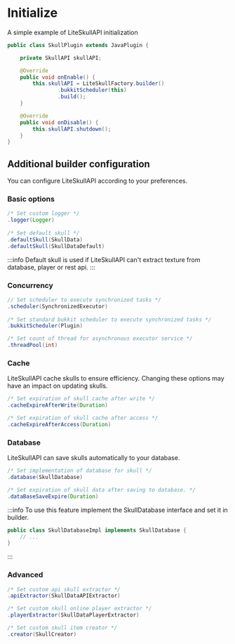 # Initialize

A simple example of LiteSkullAPI initialization

```java
public class SkullPlugin extends JavaPlugin {

    private SkullAPI skullAPI;

    @Override
    public void onEnable() {
        this.skullAPI = LiteSkullFactory.builder()
                .bukkitScheduler(this)
                .build();
    }

    @Override
    public void onDisable() {
        this.skullAPI.shutdown();
    }
}
```

## Additional builder configuration

You can configure LiteSkullAPI according to your preferences.

### Basic options
```java
/* Set custom logger */
.logger(Logger)
        
/* Set default skull */
.defaultSkull(SkullData)
.defaultSkull(SkullDataDefault)
```
:::info
Default skull is used if LiteSkullAPI can't extract texture from database, player or rest api.
:::

### Concurrency

```java
// Set scheduler to execute synchronized tasks */
.scheduler(SynchronizedExecutor)
        
/* Set standard bukkit scheduler to execute synchronized tasks */
.bukkitScheduler(Plugin)

/* Set count of thread for asynchronous executor service */
.threadPool(int)
```


### Cache
LiteSkullAPI cache skulls to ensure efficiency. Changing these options may have an impact on updating skulls.
```java
/* Set expiration of skull cache after write */
.cacheExpireAfterWrite(Duration)

/* Set expiration of skull cache after access */
.cacheExpireAfterAccess(Duration)
```


### Database
LiteSkullAPI can save skulls automatically to your database.
```java
/* Set implementation of database for skull */
.database(SkullDatabase)

/* Set expiration of skull data after saving to database. */
.dataBaseSaveExpire(Duration)
```
:::info
To use this feature implement the SkullDatabase interface and set it in builder. 
```java
public class SkullDatabaseImpl implements SkullDatabase {
    // ...
}
```
:::


### Advanced
```java
/* Set custom api skull extractor */
.apiExtractor(SkullDataAPIExtractor)

/* Set custom skull online player extractor */
.playerExtractor(SkullDataPlayerExtractor)

/* Set custom skull item creator */
.creator(SkullCreator)
```